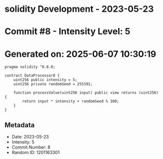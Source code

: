 ﻿# solidity Development - 2023-05-23
# Commit #8 - Intensity Level: 5
# Generated on: 2025-06-07 10:30:19
```solidity
pragma solidity ^0.8.0;

contract DataProcessor8 {
    uint256 public intensity = 5;
    uint256 private randomSeed = 255191;

    function processValue(uint256 input) public view returns (uint256) {
        return input * intensity + randomSeed % 100;
    }
}
```
## Metadata
- Date: 2023-05-23
- Intensity: 5
- Commit Number: 8
- Random ID: 1201163301
